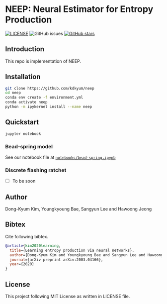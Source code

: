 # NEEP: Neural Estimator for Entropy Production

[![LICENSE](https://img.shields.io/github/license/kdkyum/neep.svg)](https://github.com/kdkyum/neep/blob/master/LICENSE)
![GitHub issues](https://img.shields.io/github/issues/kdkyum/neep.svg)
[![GitHub stars](https://img.shields.io/github/stars/kdkyum/neep.svg)](https://github.com/kdkyum/neep/stargazers)

## Introduction

This repo is implementation of NEEP.

## Installation
```bash
git clone https://github.com/kdkyum/neep
cd neep
conda env create -f environment.yml
conda activate neep
python -m ipykernel install --name neep
```

## Quickstart

```bash
jupyter notebook
```

### Bead-spring model
See our notebook file at [`notebooks/bead-spring.ipynb`](notebooks/bead-spring.ipynb)

### Discrete flashing ratchet
* [ ] To be soon

## Author
Dong-Kyum Kim, Youngkyoung Bae, Sangyun Lee and Hawoong Jeong

## Bibtex
Cite following bibtex.
```bibtex
@article{kim2020learning,
  title={Learning entropy production via neural networks},
  author={Dong-Kyum Kim and Youngkyoung Bae and Sangyun Lee and Hawoong Jeong},
  journal={arXiv preprint arXiv:2003.04166},
  year={2020}
}
```

## License

This project following MIT License as written in LICENSE file.
